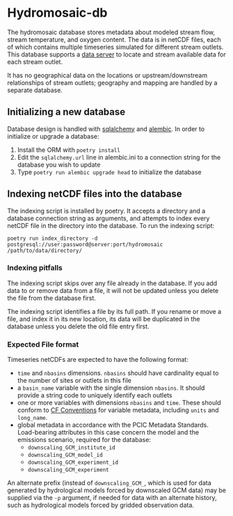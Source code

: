 # Hydromosaic-db

The hydromosaic database stores metadata about modeled stream flow, stream temperature, and oxygen content. The data is in netCDF files, each of which contains multiple timeseries simulated for different stream outlets. This database supports a [data server](https://github.com/pacificclimate/hydromosaic-service) to locate and stream available data for each stream outlet. 

It has no geographical data on the locations or upstream/downstream relationships of stream outlets; geography and mapping are handled by a separate database.

## Initializing a new database

Database design is handled with [sqlalchemy](https://www.sqlalchemy.org/) and [alembic](https://alembic.sqlalchemy.org/en/latest/). In order to initialize or upgrade a database:

1. Install the ORM with `poetry install`
1. Edit the `sqlalchemy.url` line in alembic.ini to a connection string for the database you wish to update
1. Type `poetry run alembic upgrade head` to initialize the database

## Indexing netCDF files into the database

The indexing script is installed by poetry. It accepts a directory and a database connection string as arguments, and attempts to index every netCDF file in the directory into the database. To run the indexing script:

```
poetry run index_directory -d postgresql://user:password@server:port/hydromosaic /path/to/data/directory/
```

### Indexing pitfalls

The indexing script skips over any file already in the database. If you add data to or remove data from a file, it will not be updated unless you delete the file from the database first.

The indexing script identifies a file by its full path. If you rename or move a file, and index it in its new location, its data will be duplicated in the database unless you delete the old file entry first.

### Expected File format

Timeseries netCDFs are expected to have the following format:

- `time` and `nbasins` dimensions. `nbasins` should have cardinality equal to the number of sites or outlets in this file
- a `basin_name` variable with the single dimension `nbasins`. It should provide a string code to uniquely identify each outlets
- one or more variables with dimensions `nbasins` and `time`. These should conform to [CF Conventions](https://cfconventions.org/) for variable metadata, including `units` and `long_name`.
- global metadata in accordance with the PCIC Metadata Standards. Load-bearing attributes in this case concern the model and the emissions scenario, required for the database:
    - `downscaling_GCM_institute_id`
    - `downscaling_GCM_model_id`
    - `downscaling_GCM_experiment_id`
    - `downscaling_GCM_experiment`

An alternate prefix (instead of `downscaling_GCM_`, which is used for data generated by hydrological models forced by downscaled GCM data) may be supplied via the `-p` argument, if needed for data with an alternate history, such as hydrological models forced by gridded observation data.
